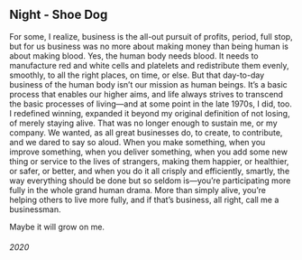 ## Night - Shoe Dog

For some, I realize, business is the all-out pursuit of profits, period, full stop, but for us business was no more about making money than being human is about making blood.
Yes, the human body needs blood.
It needs to manufacture red and white cells and platelets and redistribute them evenly, smoothly, to all the right places, on time, or else.
But that day-to-day business of the human body isn’t our mission as human beings.
It’s a basic process that enables our higher aims, and life always strives to transcend the basic processes of living—and at some point in the late 1970s, I did, too.
I redefined winning, expanded it beyond my original definition of not losing, of merely staying alive.
That was no longer enough to sustain me, or my company.
We wanted, as all great businesses do, to create, to contribute, and we dared to say so aloud.
When you make something, when you improve something, when you deliver something, when you add some new thing or service to the lives of strangers, making them happier, or healthier, or safer, or better, and when you do it all crisply and efficiently, smartly, the way everything should be done but so seldom is—you’re participating more fully in the whole grand human drama.
More than simply alive, you’re helping others to live more fully, and if that’s business, all right, call me a businessman.

Maybe it will grow on me.


###### 2020